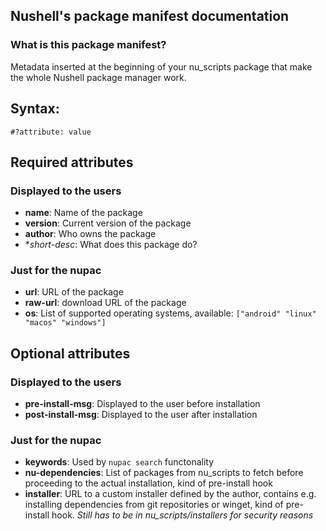 ## Nushell's package manifest documentation
### What is this package manifest?
Metadata inserted at the beginning of your nu_scripts package that make the whole Nushell package manager work.


## Syntax:
`#?attribute: value`


## Required attributes
### Displayed to the users
- **name**: Name of the package
- **version**: Current version of the package
- **author**: Who owns the package
- **short-desc*: What does this package do?

### Just for the nupac
- **url**: URL of the package
- **raw-url**: download URL of the package
- **os**: List of supported operating systems, available: `["android" "linux" "macos" "windows"]`

## Optional attributes
### Displayed to the users
- **pre-install-msg**: Displayed to the user before installation
- **post-install-msg**: Displayed to the user after installation

### Just for the nupac
- **keywords**: Used by `nupac search` functonality
- **nu-dependencies**: List of packages from nu_scripts to fetch before proceeding to the actual installation, kind of pre-install hook
- **installer**: URL to a custom installer defined by the author, contains e.g. installing dependencies from git repositories or winget, kind of pre-install hook. *Still has to be in nu_scripts/installers for security reasons*
